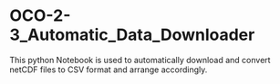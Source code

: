 # OCO-2-3_Automatic_Data_Downloader
This python Notebook is used to automatically download and convert netCDF files to CSV format and arrange accordingly.

